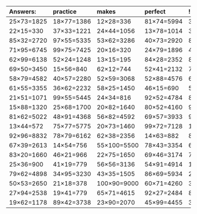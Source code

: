 | Answers: | practice | makes | perfect | ! |
| :--- | :--- | :--- | :--- | :--- |
| 25×73=1825 | 18×77=1386 | 12×28=336 | 81×74=5994 | 35×50=1750 | 
| 22×15=330 | 37×33=1221 | 24×44=1056 | 13×78=1014 | 36×96=3456 | 
| 85×32=2720 | 97×55=5335 | 53×62=3286 | 40×73=2920 | 86×42=3612 | 
| 71×95=6745 | 99×75=7425 | 20×16=320 | 24×79=1896 | 42×49=2058 | 
| 62×99=6138 | 52×24=1248 | 13×15=195 | 84×28=2352 | 88×45=3960 | 
| 69×50=3450 | 15×56=840 | 62×12=744 | 52×41=2132 | 74×14=1036 | 
| 58×79=4582 | 40×57=2280 | 52×59=3068 | 52×88=4576 | 65×57=3705 | 
| 61×55=3355 | 36×62=2232 | 58×25=1450 | 46×15=690 | 54×61=3294 | 
| 21×51=1071 | 99×55=5445 | 24×34=816 | 92×52=4784 | 87×50=4350 | 
| 15×88=1320 | 25×68=1700 | 20×82=1640 | 80×52=4160 | 90×70=6300 | 
| 81×62=5022 | 48×91=4368 | 56×82=4592 | 69×57=3933 | 95×92=8740 | 
| 13×44=572 | 75×77=5775 | 20×73=1460 | 99×72=7128 | 100×19=1900 | 
| 92×96=8832 | 78×79=6162 | 62×38=2356 | 14×63=882 | 89×57=5073 | 
| 67×39=2613 | 14×54=756 | 55×100=5500 | 78×43=3354 | 67×38=2546 | 
| 83×20=1660 | 46×21=966 | 22×75=1650 | 69×46=3174 | 70×100=7000 | 
| 25×36=900 | 41×19=779 | 56×56=3136 | 54×91=4914 | 100×82=8200 | 
| 79×62=4898 | 34×95=3230 | 43×35=1505 | 86×69=5934 | 20×28=560 | 
| 50×53=2650 | 21×18=378 | 100×90=9000 | 60×71=4260 | 32×12=384 | 
| 27×94=2538 | 19×41=779 | 65×71=4615 | 92×27=2484 | 88×72=6336 | 
| 19×62=1178 | 89×42=3738 | 23×90=2070 | 45×99=4455 | 37×83=3071 | 
